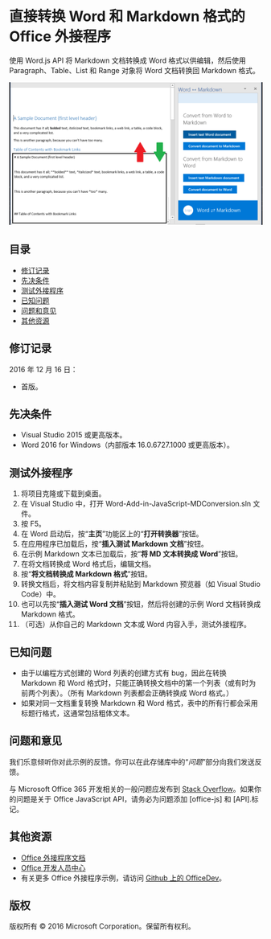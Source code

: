 # <a name="office-add-in-that-converts-directly-between-word-and-markdown-formats"></a>直接转换 Word 和 Markdown 格式的 Office 外接程序

使用 Word.js API 将 Markdown 文档转换成 Word 格式以供编辑，然后使用 Paragraph、Table、List 和 Range 对象将 Word 文档转换回 Markdown 格式。

![转换 Word 和 Markdown 格式](../readme_art/ReadMeScreenshot.PNG)

## <a name="table-of-contents"></a>目录
* [修订记录](#change-history)
* [先决条件](#prerequisites)
* [测试外接程序](#test-the-add-in)
* [已知问题](#known-issues)
* [问题和意见](#questions-and-comments)
* [其他资源](#additional-resources)

## <a name="change-history"></a>修订记录

2016 年 12 月 16 日：

* 首版。

## <a name="prerequisites"></a>先决条件

* Visual Studio 2015 或更高版本。
* Word 2016 for Windows（内部版本 16.0.6727.1000 或更高版本）。

## <a name="test-the-add-in"></a>测试外接程序

1. 将项目克隆或下载到桌面。
2. 在 Visual Studio 中，打开 Word-Add-in-JavaScript-MDConversion.sln 文件。
2. 按 F5。
3. 在 Word 启动后，按“**主页**”功能区上的“**打开转换器**”按钮。
4. 在应用程序已加载后，按“**插入测试 Markdown 文档**”按钮。
5. 在示例 Markdown 文本已加载后，按“**将 MD 文本转换成 Word**”按钮。
6. 在将文档转换成 Word 格式后，编辑文档。 
7. 按“**将文档转换成 Markdown 格式**”按钮。 
8. 转换文档后，将文档内容复制并粘贴到 Markdown 预览器（如 Visual Studio Code）中。
9. 也可以先按“**插入测试 Word 文档**”按钮，然后将创建的示例 Word 文档转换成 Markdown 格式。 
10. （可选）从你自己的 Markdown 文本或 Word 内容入手，测试外接程序。

## <a name="known-issues"></a>已知问题

- 由于以编程方式创建的 Word 列表的创建方式有 bug，因此在转换 Markdown 和 Word 格式时，只能正确转换文档中的第一个列表（或有时为前两个列表）。（所有 Markdown 列表都会正确转换成 Word 格式。）
- 如果对同一文档重复转换 Markdown 和 Word 格式，表中的所有行都会采用标题行格式，这通常包括粗体文本。

## <a name="questions-and-comments"></a>问题和意见

我们乐意倾听你对此示例的反馈。你可以在此存储库中的“*问题*”部分向我们发送反馈。

与 Microsoft Office 365 开发相关的一般问题应发布到 [Stack Overflow](http://stackoverflow.com/questions/tagged/office-js+API)。如果你的问题是关于 Office JavaScript API，请务必为问题添加 [office-js] 和 [API].标记。

## <a name="additional-resources"></a>其他资源

* [Office 外接程序文档](https://msdn.microsoft.com/zh-cn/library/office/jj220060.aspx)
* [Office 开发人员中心](http://dev.office.com/)
* 有关更多 Office 外接程序示例，请访问 [Github 上的 OfficeDev](https://github.com/officedev)。

## <a name="copyright"></a>版权
版权所有 © 2016 Microsoft Corporation。保留所有权利。

